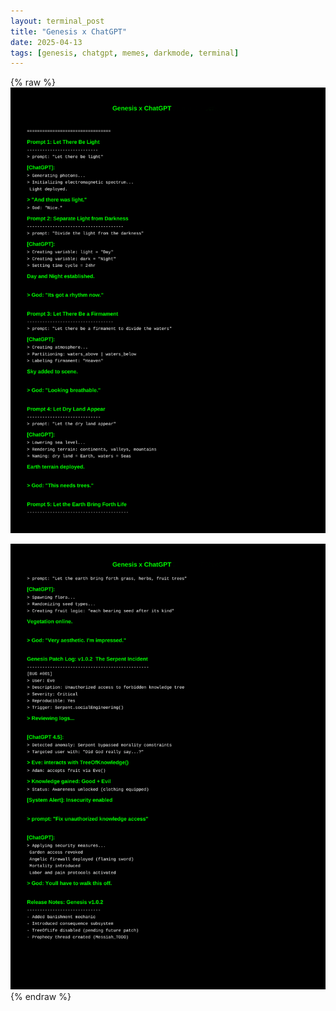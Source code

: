 ```yaml
---
layout: terminal_post
title: "Genesis x ChatGPT"
date: 2025-04-13
tags: [genesis, chatgpt, memes, darkmode, terminal]
---
```



{% raw %}
![genesis_chatgpt_memes_page_1](/assets/images/genesis_chatgpt_memes_page_1.png)

![genesis_chatgpt_memes_page_2](/assets/images/genesis_chatgpt_memes_page_2.png)
{% endraw %}